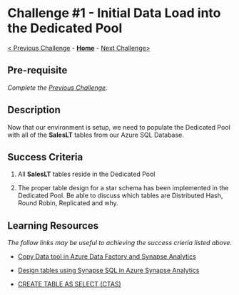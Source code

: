 # Challenge #1 - Initial Data Load into the Dedicated Pool

[< Previous Challenge](Challenge-00.md) - **[Home](../README.md)** - [Next Challenge>](Challenge-02.md)

## Pre-requisite

*Complete the [Previous Challenge](Challenge-00.md).*

## Description

Now that our environment is setup, we need to populate the Dedicated Pool with all of the <b>SalesLT</b> tables from our Azure SQL Database.  

## Success Criteria

1. All <b>SalesLT</b> tables reside in the Dedicated Pool

2. The proper table design for a star schema has been implemented in the Dedicated Pool.  Be able to discuss which tables are Distributed Hash, Round Robin, Replicated and why.

## Learning Resources

*The follow links may be useful to achieving the success crieria listed above.*

- [Copy Data tool in Azure Data Factory and Synapse Analytics](https://docs.microsoft.com/en-us/azure/data-factory/copy-data-tool?tabs=data-factory)

- [Design tables using Synapse SQL in Azure Synapse Analytics](https://docs.microsoft.com/en-us/azure/synapse-analytics/sql/develop-tables-overview)

- [CREATE TABLE AS SELECT (CTAS)](https://docs.microsoft.com/en-us/azure/synapse-analytics/sql-data-warehouse/sql-data-warehouse-develop-ctas)


